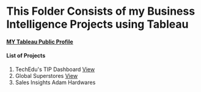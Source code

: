 # This Folder Consists of my Business Intelligence Projects using Tableau 
#### [MY Tableau Public Profile](https://public.tableau.com/app/profile/gaurav.topre)

#### List of Projects

1. TechEdu's TIP Dashboard [View](https://public.tableau.com/views/TipDashboard/Dashboard1?:language=en-US&publish=yes&:display_count=n&:origin=viz_share_link)
2. Global Superstores [View](https://public.tableau.com/views/GlobalSuperstore-Dashboard_16345717179030/Dashboard1?:language=en-US&:display_count=n&:origin=viz_share_link)
3. Sales Insights Adam Hardwares

